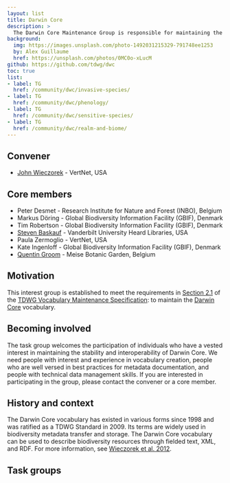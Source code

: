 ```yaml
---
layout: list
title: Darwin Core
description: >
  The Darwin Core Maintenance Group is responsible for maintaining the various components of the Darwin Core Standard, which includes managing suggested changes to the vocabulary, providing usage guidelines and examples, and ensuring the preservation and stability of metadata related to components of the standard. Maintenance Group members have a strong interest in ensuring the stability, interoperability, and evolution of the vocabulary.
background:
  img: https://images.unsplash.com/photo-1492031215329-791748ee1253
  by: Alex Guillaume
  href: https://unsplash.com/photos/0MC0o-xLucM
github: https://github.com/tdwg/dwc
toc: true
list:
- label: TG
  href: /community/dwc/invasive-species/
- label: TG
  href: /community/dwc/phenology/
- label: TG
  href: /community/dwc/sensitive-species/
- label: TG
  href: /community/dwc/realm-and-biome/
---
```


## Convener

- [John Wieczorek](mailto:gtuco.btuco@gmail.com) - VertNet, USA

## Core members

- Peter Desmet - Research Institute for Nature and Forest (INBO), Belgium
- Markus Döring - Global Biodiversity Information Facility (GBIF), Denmark
- Tim Robertson - Global Biodiversity Information Facility (GBIF), Denmark
- [Steven Baskauf](mailto:steve.baskauf@vanderbilt.edu) - Vanderbilt University Heard Libraries, USA
- Paula Zermoglio - VertNet, USA
- Kate Ingenloff - Global Biodiversity Information Facility (GBIF), Denmark
- [Quentin Groom](mailto:quentin.groom@plantentuinmeise.be) - Meise Botanic Garden, Belgium

## Motivation

This interest group is established to meet the requirements in [Section 2.1](https://github.com/tdwg/vocab/blob/master/vms/maintenance-specification.md#21-vocabulary-maintenance-interest-groups) of the [TDWG Vocabulary Maintenance Specification](https://github.com/tdwg/vocab/blob/master/vms/maintenance-specification.md): to maintain the [Darwin Core](/standards/dwc/) vocabulary.

## Becoming involved

The task group welcomes the participation of individuals who have a vested interest in maintaining the stability and interoperability of Darwin Core. We need people with interest and experience in vocabulary creation, people who are well versed in best practices for metadata documentation, and people with technical data management skills. If you are interested in participating in the group, please contact the convener or a core member.

## History and context

The Darwin Core vocabulary has existed in various forms since 1998 and was ratified as a TDWG Standard in 2009. Its terms are widely used in biodiversity metadata transfer and storage. The Darwin Core vocabulary can be used to describe biodiversity resources through fielded text, XML, and RDF. For more information, see [Wieczorek et al. 2012](https://doi.org/10.1371/journal.pone.0029715).

## Task groups

<!-- list will be inserted below content -->
